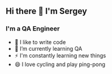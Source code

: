 ## Hi there 👋 I'm Sergey

### I'm a QA Engineer
- 🔭 I like to write code
- 🌱 I’m currently learning QA
- ⚡ I'm constantly learning new things
- 😄 I love cycling and play ping-pong

